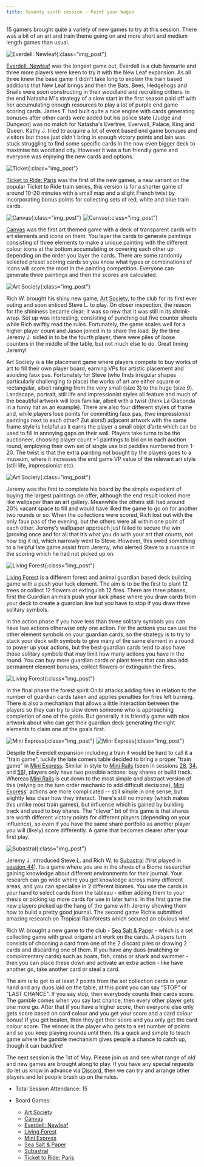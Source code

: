 ```yaml
---
title: Seventy sixth session - Paint your Wagon
---
```


15 gamers brought quite a variety of new games to try at this session. There was a bit of an art and train theme going on and more short and medium length games than usual. 

![Everdell: Newleaf](/images/posts/2024_04_17/Everdell01.jpg "Everdell: Newleaf"){:class="img_post"}

[Everdell: Newleaf][EvNL] was the longest game out, Everdell is a club favourite and three more players were keen to try it with the New Leaf expansion. As all three knew the base game it didn't take long to explain the train based additions that New Leaf brings and then the Bats, Bees, Hedgehogs and Snails were soon constructing in their woodland and recruiting critters. In the end Natasha M's strategy of a slow start in the first season paid off with her accumulating enough resources to play a lot of purple end game scoring cards. James T. had built quite a nice engine with cards generating bonuses after other cards were added but his police state (Judge and Dungeon) was no match for Natasha's Evertree, Everwall, Palace, King and Queen. Kathy J. tried to acquire a lot of event based end game bonuses and visitors but those just didn't bring in enough victory points and Iain was stuck struggling to find some specific cards in the now even bigger deck to maximise his woodland city. However it was a fun friendly game and everyone was enjoying the new cards and options.

![Ticket](/images/posts/2024_04_17/Ticket01.jpg "Ticket"){:class="img_post"}

[Ticket to Ride: Paris][TtRP] was the first of the new games, a new variant on the popular Ticket to Ride train series, this version is for a shorter game of around 10-20 minutes with a small map and a slight French twist by incorporating bonus points for collecting sets of red, white and blue train cards.

![Canvas](/images/posts/2024_04_17/Canvas01.jpg "Canvas"){:class="img_post"}
![Canvas](/images/posts/2024_04_17/Canvas02.jpg "Canvas"){:class="img_post"}

[Canvas][Cv] was the first art themed game with a deck of transparent cards with art elements and icons on them. You layer the cards to generate paintings consisting of three elements to make a unique painting with the different colour icons at the bottom accumulating or covering each other up depending on the order you layer the cards. There are some randomly selected preset scoring cards so you know what types or combinations of icons will score the most in the painting competition. Everyone can generate three paintings and then the scores are calculated.

![Art Society](/images/posts/2024_04_17/ArtSociety01.jpg "Art Society"){:class="img_post"}

Rich W. brought his shiny new game, [Art Society][AS], to the club for its first ever outing and soon enticed Steve L. to play. On closer inspection, the reason for the shininess became clear; it was so new that it was still in its shrink-wrap. Set up was interesting, consisting of punching out five counter sheets while Rich swiftly read the rules.  Fortunately, the game scales well for a higher player count and Jason joined in to share the load. By the time Jeremy J. sidled in to be the fourth player, there were piles of loose counters in the middle of the table, but not much else to do. Great timing Jeremy!

Art Society is a tile placement game where players compete to buy works of art to fill their own player board, earning VPs for artistic placement and avoiding faux pas. Fortunately for Steve (who finds irregular shapes particularly challenging to place) the works of art are either square or rectangular, albeit ranging from the very small (size 3) to the huge (size 9). Landscape, portrait, still life and impressionist styles all feature and much of the beautiful artwork will look familiar, albeit with a twist (think La Giaconda in a funny hat as an example). There are also four different styles of frame and, while players lose points for committing faux pas, (two impressionist paintings next to each other? Zut alors!) adjacent artwork with the same frame style is helpful as it earns the player a small objet d’arte which can be used to fill in annoying gaps on their wall. Players take turns to be the auctioneer, choosing player count +1 paintings to bid on in each auction round, employing their own set of single use bid paddles numbered from 1-20. The twist is that the extra painting not bought by the players goes to a museum, where it increases the end game VP value of the relevant art style (still life, impressionist etc).
 
 ![Art Society](/images/posts/2024_04_17/ArtSociety02.jpg "Art Society"){:class="img_post"}

Jeremy was the first to complete his board by the simple expedient of buying the largest paintings on offer, although the end result looked more like wallpaper than an art gallery.  Meanwhile the others still had around 20% vacant space to fill and would have liked the game to go on for another two rounds or so. When the collections were scored, Rich lost out with the only faux pas of the evening, but the others were all within one point of each other.  Jeremy’s wallpaper approach just failed to secure the win (proving once and for all that it’s what you do with your art that counts, not how big it is), which narrowly went to Steve.  However, this owed something to a helpful late game assist from Jeremy, who alerted Steve to a nuance in the scoring which he had not picked up on.

![Living Forest](/images/posts/2024_04_17/LivingForest01.jpg "Living Forest"){:class="img_post"}

[Living Forest][LF] is a different forest and animal guardian based deck building game with a push your luck element. The aim is to be the first to plant 12 trees or collect 12 flowers or extinguish 12 fires. There are three phases, first the Guardian animals push your luck phase where you draw cards from your deck to create a guardian line but you have to stop if you draw three solitary symbols.

In the action phase if you have less than three solitary symbols you can have two actions otherwise only one action. For the actions you can use the other element symbols on your guardian cards, so the strategy is to try to stack your deck with symbols to give many of the same element in a round to power up your actions, but the best guardian cards tend to also have those solitary symbols that may limit how many actions you have in the round. You can buy more guardian cards or plant trees that can also add permanent element bonuses, collect flowers or extinguish the fires.

![Living Forest](/images/posts/2024_04_17/LivingForest02.jpg "Living Forest"){:class="img_post"}

In the final phase the forest spirit Onibi attacks adding fires in relation to the number of guardian cards taken and applies penalties for fires left burning. There is also a mechanism that allows a little interaction between the players so they can try to slow down someone who is approaching completion of one of the goals. But generally it is friendly game with nice artwork about who can get their guardian deck generating the right elements to claim one of the goals first.

![Mini Express](/images/posts/2024_04_17/MiniExpress01.jpg "Mini Express"){:class="img_post"}
![Mini Express](/images/posts/2024_04_17/MiniExpress02.jpg "Mini Express"){:class="img_post"}

Despite the Everdell expansion including a train it would be hard to call it a "train game", luckily the late comers table decided to bring a proper "train game" in [Mini Express][ME]. Similar in style to [Mini Rails][MR] (seen in sessions [28][28], [34][34], and [56][56]), players only have two possible actions: buy shares or build track. Whereas [Mini Rails][MR] is cut down to the most simple and abstract version of this (relying on the turn order mechanic to add difficult decisions), [Mini Express][ME]' actions are more complicated -- still simple in one sense, but slightly less clear how they interact. There's still no money (which makes this unlike most train games), but influence which is gained by building track and used to buy shares. The "clever" bit of this game is that shares are worth different victory points for different players (depending on your influence), so even if you have the same share portfolio as another player you will (likely) score differently. A game that becomes clearer after your first play.

![Subastral](/images/posts/2024_04_17/Subastral01.jpg "Subastral"){:class="img_post"}

Jeremy J. introduced  Steve L. and Rich W. to [Subastral][SA] (first played in [session 44][44]). Its a game where you are in the shoes of a Biome researcher gaining knowledge about different environments for their journal. Your research can go wide where you get knowledge across many different areas, and you can specialise in 2 different biomes. You use the cards in your hand to select cards from the tableau - either adding them to your thesis or picking up more cards for use in later turns. In the first game the new players picked up the hang of the game with Jeremy showing them how to build a pretty good journal. The second game Richie submitted amazing research on Tropical Rainforests which secured an obvious win!

Rich W. brought a new game to the club - [Sea Salt & Paper][SSP] - which is a set collecting game with great origami art work on the cards. A players turn consists of choosing a card from one of the 2 discard piles or drawing 2 cards and discarding one of them. If you have any duos (matching or complimentary cards) such as boats, fish, crabs or shark and swimmer - then you can place these down and activate an extra action - like have another go, take another card or steal a card. 

The aim is to get to at least 7 points from the set collection cards in your hand and any duos laid on the table, at this point you can say "STOP" or "LAST CHANCE". If you say stop, then everybody counts their cards score. The gamble comes when you say last chance, then every other player gets one more go. After that if you have a higher score, then everyone else only gets score based on card colour and you get your score and a card colour bonus! If you get beaten, then they get their score and you only get the card colour score. The winner is the player who gets to a set number of points and so you keep playing rounds until then. Its a quick and simple to teach game where the gamble mechanism gives people a chance to catch up, though it can backfire!

The next session is the 1st of May. Please join us and see what range of old and new games are brought along to play. If you have any special requests do let us know in advance via [Discord][Contact], then we can try and arrange other players and let people brush up on the rules.

* Total Session Attendance: 15
* Board Games:

	 * [Art Society][AS]
	 * [Canvas][Cv]
	 * [Everdell: Newleaf][EvNL]
	 * [Living Forest][LF]
	 * [Mini Express][ME]
	 * [Sea Salt & Paper][SSP]
	 * [Subastral][SA]
	 * [Ticket to Ride: Paris][TtRP]


[28]: /2022/04/20/twentyeighth-session.html
[34]: /2022/07/13/thirtyfourth-session.html
[44]: /2022/11/30/fortyfourth-session.html
[56]: /2023/06/14/fiftysixth-session.html

[AS]: {{site.data.BoardGameLinks.ArtSociety.Link}}
[EvNL]: {{site.data.BoardGameLinks.EverdellNewleaf.Link}}
[LF]: {{site.data.BoardGameLinks.LivingForest.Link}}
[SSP]: {{site.data.BoardGameLinks.SeaSaltAndPaper.Link}}
[SA]: {{site.data.BoardGameLinks.Subastral.Link}}
[TtRP]: {{site.data.BoardGameLinks.TicketToRideParis.Link}}
[Cv]: {{site.data.BoardGameLinks.Canvas.Link}}
[ME]: {{site.data.BoardGameLinks.MiniExpress.Link}}
[MR]: {{site.data.BoardGameLinks.MiniRails.Link}}

[Contact]: /Contact.html
